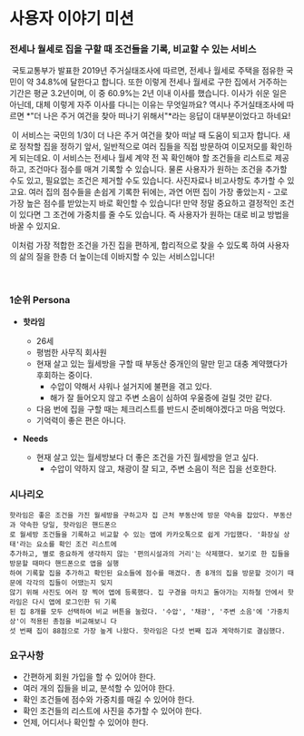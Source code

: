 # 사용자 이야기 미션

### 전세나 월세로 집을 구할 때 조건들을 기록, 비교할 수 있는 서비스

​	국토교통부가 발표한 2019년 주거실태조사에 따르면, 전세나 월세로 주택을 점유한 국민이 약 34.8%에 달한다고 합니다. 또한 이렇게 전세나 월세로 구한 집에서 거주하는 기간은 평균 3.2년이며, 이 중 60.9%는 2년 이내 이사를 했습니다. 이사가 쉬운 일은 아닌데, 대체 이렇게 자주 이사를 다니는 이유는 무엇일까요? 역시나 주거실태조사에 따르면 *"더 나은 주거 여건을 찾아 떠나기 위해서"*라는 응답이 대부분이었다고 하네요!

​	이 서비스는 국민의 1/3이 더 나은 주거 여건을 찾아 떠날 때 도움이 되고자 합니다. 새로 정착할 집을 정하기 앞서, 일반적으로 여러 집들을 직접 방문하여 이모저모를 확인하게 되는데요. 이 서비스는 전세나 월세 계약 전 꼭 확인해야 할 조건들을 리스트로 제공하고, 조건마다 점수를 매겨 기록할 수 있습니다. 물론 사용자가 원하는 조건을 추가할 수도 있고, 필요없는 조건은 제거할 수도 있습니다. 사진자료나 비고사항도 추가할 수 있고요. 여러 집의 점수들을 손쉽게 기록한 뒤에는, 과연 어떤 집이 가장 좋았는지 - 고로 가장 높은 점수를 받았는지 바로 확인할 수 있습니다! 만약 정말 중요하고 결정적인 조건이 있다면 그 조건에 가중치를 줄 수도 있습니다. 즉 사용자가 원하는 대로 비교 방법을 바꿀 수 있지요.

​	이처럼 가장 적합한 조건을 가진 집을 편하게, 합리적으로 찾을 수 있도록 하여 사용자의 삶의 질을 한층 더 높이는데 이바지할 수 있는 서비스입니다!

​	

### 1순위 Persona

- **핫라임**

  - 26세
  - 평범한 사무직 회사원
  - 현재 살고 있는 월세방을 구할 때 부동산 중개인의 말만 믿고 대충 계약했다가 후회하는 중이다.
    - 수압이 약해서 샤워나 설거지에 불편을 겪고 있다.
    - 해가 잘 들어오지 않고 주변 소음이 심하여 우울증에 걸릴 것만 같다.
  - 다음 번에 집을 구할 때는 체크리스트를 반드시 준비해야겠다고 마음 먹었다.
  - 기억력이 좋은 편은 아니다.

- **Needs**

  - 현재 살고 있는 월세방보다 더 좋은 조건을 가진 월세방을 얻고 싶다.
    - 수압이 약하지 않고, 채광이 잘 되고, 주변 소음이 적은 집을 선호한다.

  

### 시나리오

```
핫라임은 좋은 조건을 가진 월세방을 구하고자 집 근처 부동산에 방문 약속을 잡았다. 부동산과 약속한 당일, 핫라임은 핸드폰으
로 월세방 조건들을 기록하고 비교할 수 있는 앱에 카카오톡으로 쉽게 가입했다. '화장실 상태'라는 요소를 확인 조건 리스트에
추가하고, 별로 중요하게 생각하지 않는 '편의시설과의 거리'는 삭제했다. 보기로 한 집들을 방문할 때마다 핸드폰으로 앱을 실행
하여 기록할 집을 추가하고 확인된 요소들에 점수를 매겼다. 총 8개의 집을 방문할 것이기 때문에 각각의 집들이 어땠는지 잊지
않기 위해 사진도 여러 장 찍어 앱에 등록했다. 집 구경을 마치고 돌아가는 지하철 안에서 핫라임은 다시 앱에 로그인한 뒤 기록
된 집 8개를 모두 선택하여 비교 버튼을 눌렀다. '수압', '채광', '주변 소음'에 '가중치 상'이 적용된 총점을 비교해보니 다
섯 번째 집이 88점으로 가장 높게 나왔다. 핫라임은 다섯 번째 집과 계약하기로 결심했다.
```



### 요구사항

- 간편하게 회원 가입을 할 수 있어야 한다.
- 여러 개의 집들을 비교, 분석할 수 있어야 한다.
- 확인 조건들에 점수와 가중치를 매길 수 있어야 한다.
- 확인 조건들의 리스트에 사진을 추가할 수 있어야 한다.
- 언제, 어디서나 확인할 수 있어야 한다.